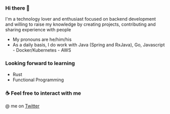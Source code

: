 ### Hi there 👋

I'm a technology lover and enthusiast focused on backend development and willing to raise my knowledge by creating projects, contributing and sharing experience with people

- My pronouns are he/him/his
- As a daily basis, I do work with Java (Spring and RxJava), Go, Javascript - Docker/Kubernetes - AWS

### Looking forward to learning

- Rust
- Functional Programming

### ☕ Feel free to interact with me
@ me on [Twitter](https://twitter.com/GabrielF_Mag)
